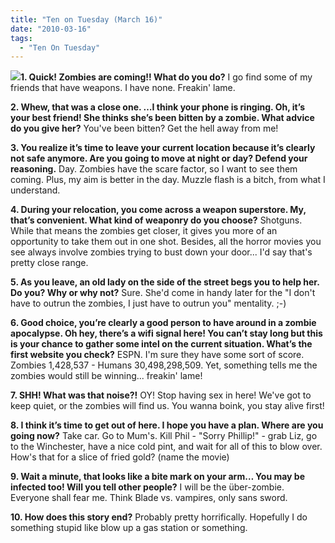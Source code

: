```yaml
---
title: "Ten on Tuesday (March 16)"
date: "2010-03-16"
tags:
  - "Ten On Tuesday"
---
```


[![](http://rootsandrings.files.wordpress.com/2009/10/rr10tuesday.jpg?w=125&h=125&h=125)](http://rootsandrings.wordpress.com/)**1. Quick! Zombies are coming!! What do you do?** I go find some of my friends that have weapons. I have none. Freakin' lame.

**2. Whew, that was a close one. …I think your phone is ringing. Oh, it’s your best friend! She thinks she’s been bitten by a zombie. What advice do you give her?** You've been bitten? Get the hell away from me!

**3. You realize it’s time to leave your current location because it’s clearly not safe anymore. Are you going to move at night or day? Defend your reasoning.** Day. Zombies have the scare factor, so I want to see them coming. Plus, my aim is better in the day. Muzzle flash is a bitch, from what I understand.

**4. During your relocation, you come across a weapon superstore. My, that’s convenient. What kind of weaponry do you choose?** Shotguns. While that means the zombies get closer, it gives you more of an opportunity to take them out in one shot. Besides, all the horror movies you see always involve zombies trying to bust down your door... I'd say that's pretty close range.

**5. As you leave, an old lady on the side of the street begs you to help her. Do you? Why or why not?** Sure. She'd come in handy later for the "I don't have to outrun the zombies, I just have to outrun you" mentality. ;-)

**6. Good choice, you’re clearly a good person to have around in a zombie apocalypse. Oh hey, there’s a wifi signal here! You can’t stay long but this is your chance to gather some intel on the current situation. What’s the first website you check?** ESPN. I'm sure they have some sort of score. Zombies 1,428,537 - Humans 30,498,298,509. Yet, something tells me the zombies would still be winning... freakin' lame!

**7. SHH! What was that noise?!** OY! Stop having sex in here! We've got to keep quiet, or the zombies will find us. You wanna boink, you stay alive first!

**8. I think it’s time to get out of here. I hope you have a plan. Where are you going now?** Take car. Go to Mum's. Kill Phil - "Sorry Phillip!" - grab Liz, go to the Winchester, have a nice cold pint, and wait for all of this to blow over. How's that for a slice of fried gold? (name the movie)

**9. Wait a minute, that looks like a bite mark on your arm… You may be infected too! Will you tell other people?** I will be the über-zombie. Everyone shall fear me. Think Blade vs. vampires, only sans sword.

**10. How does this story end?** Probably pretty horrifically. Hopefully I do something stupid like blow up a gas station or something.
